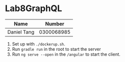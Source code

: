 # Lab8GraphQL

| Name | Number |
| --- | --- |
| Daniel Tang | 0300068985 |

1. Set up with `./dockerup.sh`.
2. Run `gradle run` in the root to start the server
3. Run `ng serve --open` in the `/angular` to start the client. 
